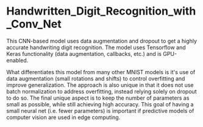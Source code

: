# Handwritten_Digit_Recognition_with_Conv_Net
This CNN-based model uses data augmentation and dropout to get a highly accurate handwriting digit recognition. The model uses Tensorflow and Keras functionality (data augmentation, callbacks, etc.) and is GPU-enabled.

What differentiates this model from many other MNIST models is it's use of data augmentation (small rotations and shifts) to control overfitting and improve generalization. The approach is also unique in that it does not use batch normalization to address overfitting, instead relying solely on dropout to do so. The final unique aspect is to keep the number of parameters as small as possible, while still achieving high accuracy. This goal of having a small neural net (i.e. fewer parameters) is important if predictive models of computer vision are used in edge computing.

